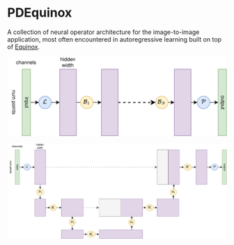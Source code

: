 # PDEquinox

A collection of neural operator architecture for the image-to-image application,
most often encountered in autoregressive learning built on top of
[Equinox](https://github.com/patrick-kidger/equinox).

![](img/sequential_net.svg)

![](img/hierarchical_net.svg)